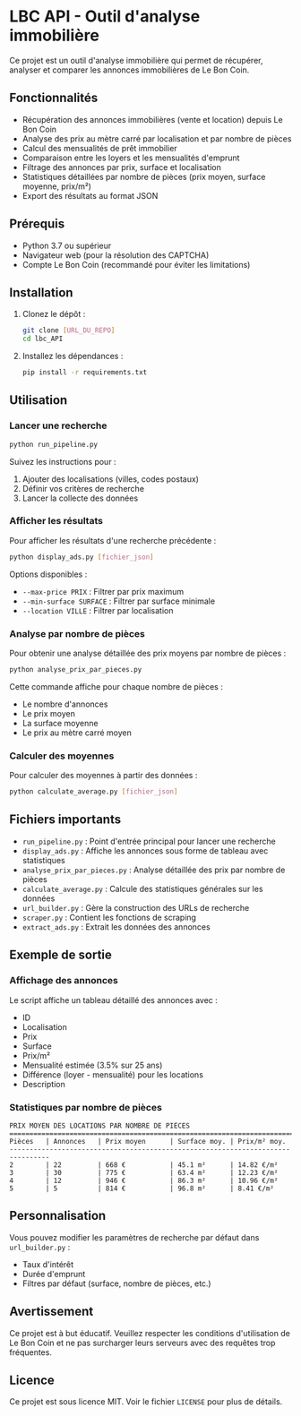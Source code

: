 # LBC API - Outil d'analyse immobilière

Ce projet est un outil d'analyse immobilière qui permet de récupérer, analyser et comparer les annonces immobilières de Le Bon Coin.

## Fonctionnalités

- Récupération des annonces immobilières (vente et location) depuis Le Bon Coin
- Analyse des prix au mètre carré par localisation et par nombre de pièces
- Calcul des mensualités de prêt immobilier
- Comparaison entre les loyers et les mensualités d'emprunt
- Filtrage des annonces par prix, surface et localisation
- Statistiques détaillées par nombre de pièces (prix moyen, surface moyenne, prix/m²)
- Export des résultats au format JSON

## Prérequis

- Python 3.7 ou supérieur
- Navigateur web (pour la résolution des CAPTCHA)
- Compte Le Bon Coin (recommandé pour éviter les limitations)

## Installation

1. Clonez le dépôt :
   ```bash
   git clone [URL_DU_REPO]
   cd lbc_API
   ```

2. Installez les dépendances :
   ```bash
   pip install -r requirements.txt
   ```

## Utilisation

### Lancer une recherche

```bash
python run_pipeline.py
```

Suivez les instructions pour :
1. Ajouter des localisations (villes, codes postaux)
2. Définir vos critères de recherche
3. Lancer la collecte des données

### Afficher les résultats

Pour afficher les résultats d'une recherche précédente :

```bash
python display_ads.py [fichier_json]
```

Options disponibles :
- `--max-price PRIX` : Filtrer par prix maximum
- `--min-surface SURFACE` : Filtrer par surface minimale
- `--location VILLE` : Filtrer par localisation

### Analyse par nombre de pièces

Pour obtenir une analyse détaillée des prix moyens par nombre de pièces :

```bash
python analyse_prix_par_pieces.py
```

Cette commande affiche pour chaque nombre de pièces :
- Le nombre d'annonces
- Le prix moyen
- La surface moyenne
- Le prix au mètre carré moyen

### Calculer des moyennes

Pour calculer des moyennes à partir des données :

```bash
python calculate_average.py [fichier_json]
```

## Fichiers importants

- `run_pipeline.py` : Point d'entrée principal pour lancer une recherche
- `display_ads.py` : Affiche les annonces sous forme de tableau avec statistiques
- `analyse_prix_par_pieces.py` : Analyse détaillée des prix par nombre de pièces
- `calculate_average.py` : Calcule des statistiques générales sur les données
- `url_builder.py` : Gère la construction des URLs de recherche
- `scraper.py` : Contient les fonctions de scraping
- `extract_ads.py` : Extrait les données des annonces

## Exemple de sortie

### Affichage des annonces
Le script affiche un tableau détaillé des annonces avec :
- ID
- Localisation
- Prix
- Surface
- Prix/m²
- Mensualité estimée (3.5% sur 25 ans)
- Différence (loyer - mensualité) pour les locations
- Description

### Statistiques par nombre de pièces

```
PRIX MOYEN DES LOCATIONS PAR NOMBRE DE PIÈCES
================================================================================
Pièces   | Annonces   | Prix moyen      | Surface moy. | Prix/m² moy.
--------------------------------------------------------------------------------
2        | 22         | 668 €           | 45.1 m²      | 14.82 €/m²
3        | 30         | 775 €           | 63.4 m²      | 12.23 €/m²
4        | 12         | 946 €           | 86.3 m²      | 10.96 €/m²
5        | 5          | 814 €           | 96.8 m²      | 8.41 €/m²
```

## Personnalisation

Vous pouvez modifier les paramètres de recherche par défaut dans `url_builder.py` :
- Taux d'intérêt
- Durée d'emprunt
- Filtres par défaut (surface, nombre de pièces, etc.)

## Avertissement

Ce projet est à but éducatif. Veuillez respecter les conditions d'utilisation de Le Bon Coin et ne pas surcharger leurs serveurs avec des requêtes trop fréquentes.

## Licence

Ce projet est sous licence MIT. Voir le fichier `LICENSE` pour plus de détails.

